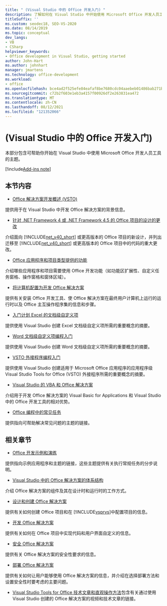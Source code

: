 ```yaml
---
title: " (Visual Studio 中的 Office 开发入门) "
description: 了解如何在 Visual Studio 中开始使用 Microsoft Office 开发人员工具来构建 Office 解决方案。
titleSuffix: ''
ms.custom: seodec18, SEO-VS-2020
ms.date: 08/14/2019
ms.topic: conceptual
dev_langs:
- VB
- CSharp
helpviewer_keywords:
- Office development in Visual Studio, getting started
author: John-Hart
ms.author: johnhart
manager: jmartens
ms.technology: office-development
ms.workload:
- office
ms.openlocfilehash: bce4ad2f525efe84eafaf8be7680cdc04aaebeb01486bab271b7dd71255ab230
ms.sourcegitcommit: c72b2f603e1eb3a4157f00926df2e263831ea472
ms.translationtype: MT
ms.contentlocale: zh-CN
ms.lasthandoff: 08/12/2021
ms.locfileid: "121352066"
---
```

# <a name="get-started-office-development-in-visual-studio"></a> (Visual Studio 中的 Office 开发入门) 
  本部分包含可帮助你开始在 Visual Studio 中使用 Microsoft Office 开发人员工具的主题。

[!include[Add-ins note](includes/addinsnote.md)]

## <a name="in-this-section"></a>本节内容
- [Office 解决方案开发概述 &#40;VSTO&#41;](../vsto/office-solutions-development-overview-vsto.md)

 提供用于在 Visual Studio 中开发 Office 解决方案的背景信息。

- [针对 .NET Framework 4 或 .NET Framework 4.5 的 Office 项目的设计的更改](../vsto/changes-to-the-design-of-office-projects-that-target-the-dotnet-framework-4-or-the-dotnet-framework-4-5.md)

 介绍面向 [!INCLUDE[net_v40_short](../sharepoint/includes/net-v40-short-md.md)] 或更高版本的 Office 项目的新设计，并列出迁移至 [!INCLUDE[net_v40_short](../sharepoint/includes/net-v40-short-md.md)] 或更高版本的 Office 项目中的代码的重大更改。

- [Office 应用程序和项目类型提供的功能](../vsto/features-available-by-office-application-and-project-type.md)

 介绍哪些应用程序和项目需要使用 Office 开发功能（如功能区扩展性、自定义任务窗格、操作窗格和窗体区域）。

- [将计算机配置为开发 Office 解决方案](../vsto/configuring-a-computer-to-develop-office-solutions.md)

 提供有关安装 Office 开发工具、使 Office 解决方案在最终用户计算机上运行的运行时以及 Office 主互操作程序集的信息和步骤。

- [入门计划 Excel 的文档级自定义项](../vsto/getting-started-programming-document-level-customizations-for-excel.md)

 提供使用 Visual Studio 创建 Excel 文档级自定义项所需的重要概念的摘要。

- [Word 文档级自定义项编程入门](../vsto/getting-started-programming-document-level-customizations-for-word.md)

 提供使用 Visual Studio 创建 Word 文档级自定义项所需的重要概念的摘要。

- [VSTO 外接程序编程入门](../vsto/getting-started-programming-vsto-add-ins.md)

 提供使用 Visual Studio 创建适用于 Microsoft Office 应用程序的应用程序级 Visual Studio Tools for Office (VSTO) 外接程序所需的重要概念的摘要。

- [Visual Studio 的 VBA 和 Office 解决方案](../vsto/vba-and-office-solutions-in-visual-studio-compared.md)

 介绍用于开发 Office 解决方案的 Visual Basic for Applications 和 Visual Studio 中的 Office 开发工具的相对优势。

- [Office 编程中的常见任务](../vsto/common-tasks-in-office-programming.md)

 提供指向可帮助解决常见问题的主题的链接。

## <a name="related-sections"></a>相关章节
- [Office 开发示例和演练](../vsto/office-development-samples-and-walkthroughs.md)

 提供指向示例应用程序和主题的链接，这些主题提供有关执行常规任务的分步说明。

- [Visual Studio 中的 Office 解决方案的体系结构](../vsto/architecture-of-office-solutions-in-visual-studio.md)

 介绍 Office 解决方案的组件及其在设计时和运行时的工作方式。

- [设计和创建 Office 解决方案](../vsto/designing-and-creating-office-solutions.md)

 提供有关如何创建 Office 项目和在 [!INCLUDE[vsprvs](../sharepoint/includes/vsprvs-md.md)]中配置项目的信息。

- [开发 Office 解决方案](../vsto/developing-office-solutions.md)

 提供有关如何在 Office 项目中实现代码和用户界面自定义的信息。

- [安全 Office 解决方案](../vsto/securing-office-solutions.md)

 提供有关 Office 解决方案的安全性要求的信息。

- [部署 Office 解决方案](../vsto/deploying-an-office-solution.md)

 提供有关如何让用户能够使用 Office 解决方案的信息，并介绍在选择部署方法和设置安全性时要考虑的主要问题。

- [Visual Studio Tools for Office 技术文章和直观操作方法](/previous-versions/office/developer/office-2007/bb871648(v=office.12))包含有关通过使用 Visual Studio 创建的 Office 解决方案的视频和技术文章的链接。
